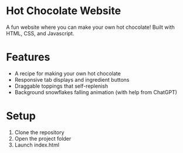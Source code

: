 # Hot Chocolate Website
A fun website where you can make your own hot chocolate! Built with HTML, CSS, and Javascript.
# Features
- A recipe for making your own hot chocolate
- Responsive tab displays and ingredient buttons
- Draggable toppings that self-replenish
- Background snowflakes falling animation (with help from ChatGPT)
# Setup
1. Clone the repository
2. Open the project folder
3. Launch index.html
